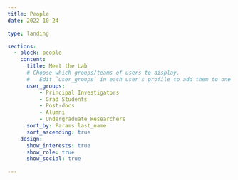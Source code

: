 ```yaml
---
title: People
date: 2022-10-24

type: landing

sections:
  - block: people
    content:
      title: Meet the Lab
      # Choose which groups/teams of users to display.
      #   Edit `user_groups` in each user's profile to add them to one or more of these groups.
      user_groups:
          - Principal Investigators
          - Grad Students
          - Post-docs
          - Alumni
          - Undergraduate Researchers
      sort_by: Params.last_name
      sort_ascending: true
    design:
      show_interests: true
      show_role: true
      show_social: true
      
---
```

